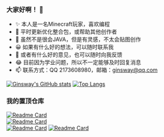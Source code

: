 
<!---
ZhenNing-MOD/ZhenNing-MOD is a ✨ special ✨ repository because its `README.md` (this file) appears on your GitHub profile.
You can click the Preview link to take a look at your changes.
--->

### 大家好啊！ 👋
- ✨ 本人是一名Minecraft玩家，喜欢编程
- 🌱 平时更新优化整合包，或帮助其他创作者
- 👯 虽然不是很会JAVA，但是有灵感，不太会贴图创作
- 😀 如果有什么好的想法，可以随时联系我
- 💬 或者有什么好的意见，也可以随时向我反馈
- 😂 目前因为学业问题，所以不一定能够及时回复消息
- 📫 联系方式：QQ 2173608980，邮箱：ginsway@qq.com

[![Ginsway's GitHub stats](https://github-readme-stats.vercel.app/api?username=ginsway&count_private=true&show_icons=true&theme=merko&locale=cn)](https://github.com/anuraghazra/github-readme-stats)
[![Top Langs](https://github-readme-stats.vercel.app/api/top-langs/?username=ginsway&layout=compact&theme=merko&locale=cn)](https://github.com/anuraghazra/github-readme-stats)

### 我的置顶仓库
[![Readme Card](https://github-readme-stats.vercel.app/api/pin/?username=ginsway&repo=Deuterium&show_owner=true&theme=merko)](https://github.com/Ginsway/Deuterium)        
[![Readme Card](https://github-readme-stats.vercel.app/api/pin/?username=ginsway&repo=All-The-Create&show_owner=true&theme=merko)](https://github.com/Ginsway/All-The-Create)      
[![Readme Card](https://github-readme-stats.vercel.app/api/pin/?username=ginsway&repo=DontStarve3&show_owner=true&theme=merko)](https://github.com/Ginsway/DontStarve3)
[![Readme Card](https://github-readme-stats.vercel.app/api/pin/?username=ginsway&repo=Formula-addition-Fabric&show_owner=true&theme=merko)](https://github.com/Ginsway/Formula-addition-Fabric)

